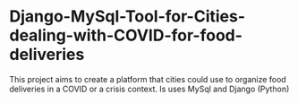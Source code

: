 # Django-MySql-Tool-for-Cities-dealing-with-COVID-for-food-deliveries
This project aims to create a platform that cities could use to organize food deliveries in a COVID or a crisis context. Is uses MySql and Django (Python)
